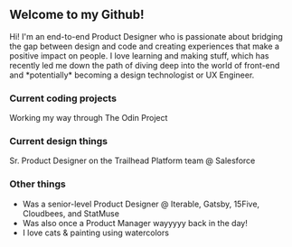 <h2>Welcome to my Github!</h2>
Hi! I'm an end-to-end Product Designer who is passionate about bridging the gap between design and code and creating experiences that make a positive impact on people. I love learning and making stuff, which has recently led me down the path of diving deep into the world of front-end and *potentially* becoming a design technologist or UX Engineer.

<h3> Current coding projects </h3>
Working my way through The Odin Project

<h3> Current design things </h3>
Sr. Product Designer on the Trailhead Platform team @ Salesforce

<h3> Other things </h3>
<ul>
  <li>Was a senior-level Product Designer @ Iterable, Gatsby, 15Five, Cloudbees, and StatMuse</li>
  <li>Was also once a Product Manager wayyyyy back in the day!</li>
  <li>I love cats & painting using watercolors</li>
 <ul>
